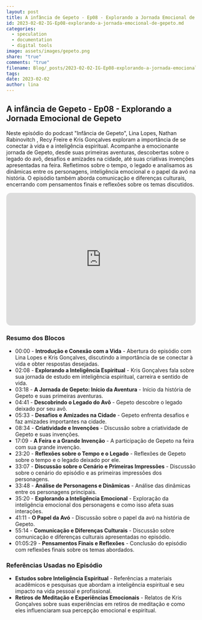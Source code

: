```yaml
---
layout: post
title: A infância de Gepeto - Ep08 - Explorando a Jornada Emocional de Gepeto
id: 2023-02-02-IG-Ep08-explorando-a-jornada-emocional-de-gepeto.md
categories:
  - speculation
  - documentation
  - digital tools
image: assets/images/gepeto.png
share: "true"
comments: "true"
filename: Blog/_posts/2023-02-02-IG-Ep08-explorando-a-jornada-emocional-de-gepeto.md
tags: 
date: 2023-02-02
author: lina
---
```

## A infância de Gepeto - Ep08 - Explorando a Jornada Emocional de Gepeto
Neste episódio do podcast "Infância de Gepeto", Lina Lopes, Nathan Rabinovitch , Recy Freire e Kris Gonçalves exploram a importância de se conectar à vida e a inteligência espiritual. Acompanhe a emocionante jornada de Gepeto, desde suas primeiras aventuras, descobertas sobre o legado do avô, desafios e amizades na cidade, até suas criativas invenções apresentadas na feira. Refletimos sobre o tempo, o legado e analisamos as dinâmicas entre os personagens, inteligência emocional e o papel da avó na história. O episódio também aborda comunicação e diferenças culturais, encerrando com pensamentos finais e reflexões sobre os temas discutidos.


<iframe style="border-radius:12px" src="https://open.spotify.com/embed/episode/7gIEcVYjT83aztdUILXwyt?si=2X_23DCJSASuFgyr3hULEA?utm_source=generator" width="100%" height="352" frameBorder="0" allowfullscreen="" allow="autoplay; clipboard-write; encrypted-media; fullscreen; picture-in-picture" loading="lazy"></iframe>

### Resumo dos Blocos
- 00:00 - **Introdução e Conexão com a Vida** - Abertura do episódio com Lina Lopes e Kris Gonçalves, discutindo a importância de se conectar à vida e obter respostas desejadas.
- 02:08 - **Explorando a Inteligência Espiritual** - Kris Gonçalves fala sobre sua jornada de estudo em inteligência espiritual, carreira e sentido de vida.
- 03:18 - **A Jornada de Gepeto: Início da Aventura** - Início da história de Gepeto e suas primeiras aventuras.
- 04:41 - **Descobrindo o Legado do Avô** - Gepeto descobre o legado deixado por seu avô.
- 05:33 - **Desafios e Amizades na Cidade** - Gepeto enfrenta desafios e faz amizades importantes na cidade.
- 08:34 - **Criatividade e Invenções** - Discussão sobre a criatividade de Gepeto e suas invenções.
- 17:09 - **A Feira e a Grande Invenção** - A participação de Gepeto na feira com sua grande invenção.
- 23:20 - **Reflexões sobre o Tempo e o Legado** - Reflexões de Gepeto sobre o tempo e o legado deixado por ele.
- 33:07 - **Discussão sobre o Cenário e Primeiras Impressões** - Discussão sobre o cenário do episódio e as primeiras impressões dos personagens.
- 33:48 - **Análise de Personagens e Dinâmicas** - Análise das dinâmicas entre os personagens principais.
- 35:20 - **Explorando a Inteligência Emocional** - Exploração da inteligência emocional dos personagens e como isso afeta suas interações.
- 41:11 - **O Papel da Avó** - Discussão sobre o papel da avó na história de Gepeto.
- 55:14 - **Comunicação e Diferenças Culturais** - Discussão sobre comunicação e diferenças culturais apresentadas no episódio.
- 01:05:29 - **Pensamentos Finais e Reflexões** - Conclusão do episódio com reflexões finais sobre os temas abordados.

### Referências Usadas no Episódio
- **Estudos sobre Inteligência Espiritual** - Referências a materiais acadêmicos e pesquisas que abordam a inteligência espiritual e seu impacto na vida pessoal e profissional.
- **Retiros de Meditação e Experiências Emocionais** - Relatos de Kris Gonçalves sobre suas experiências em retiros de meditação e como eles influenciaram sua percepção emocional e espiritual.